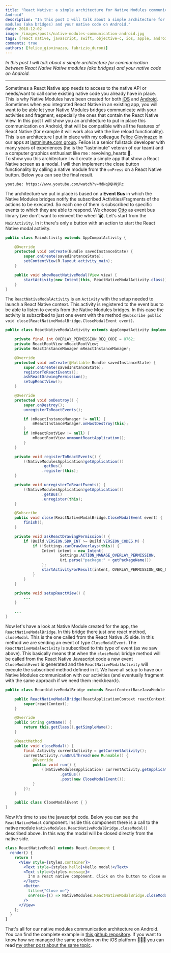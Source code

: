 ```yaml
---
title: "React Native: a simple architecture for Native Modules communication with your Activities and Fragments on
Android"
description: "In this post I will talk about a simple architecture for communication between React Native Native
modules (aka bridges) and your native code on Android."
date: 2018-12-02
image: /images/posts/native-modules-communication-android.jpg
tags: [react native, javascript, swift, objective-c, ios, apple, android, java, mobile application development]
comments: true
authors: [felice_giovinazzo, fabrizio_duroni]
---
```


*In this post I will talk about a simple architecture for communication between React Native Native modules (aka
bridges) and your native code on Android.*

---

Sometimes a React Native app needs to access to the native API or needs/want to call some existing native code you
already have in place. This is why Native Modules have been created for
both [iOS](https://facebook.github.io/react-native/docs/native-modules-ios)
and [Android](https://facebook.github.io/react-native/docs/native-modules-android). Sometimes when you integrated React
Native in an existing app, you will want to be able let your Native Modules bridges communicate with your activities and
fragment, especially the ones that contain the React Native View. In this post I will show you an architecture to put in
place this communication on Android, that will be compatible with all the features of React Native (for example it will
work also with the live reload functionality). This is an architecture I put in place with my
colleague [Felice Giovinazzo](https://www.linkedin.com/in/felice-giovinazzo-17277b55/) in our apps
at [lastminute.com group](https://lmgroup.lastminute.com/ "lastminute.com"). Felice is a senior fullstack developer with
many years of experiences (he is the "lastminute" veteran of our team) and a computer graphics enthusiast like me :
revolving_hearts::sparkling_heart:.  
To show you this architecture I will create a simple app that show a React Native screen as a modal. I will then
implement the close button functionality by calling a native module from the `onPress` on a React Native button. Below
you can see the final result.

`youtube: https://www.youtube.com/watch?v=MdNqDQHNjRc`

The architecture we put in place is based on a **Event Bus** in which the Native Modules bridges notify the subscribed
Activities/Fragments of the actions to be executed. So each one of them is subscribed to specific events to which they
are able to respond. We choose [Otto](https://square.github.io/otto/) as event bus library (we don't want to reinvent
the wheel :bomb:). Let's start from the `MainActivity`. In it there's only a button with an action to start the React
Native modal activity.

```java
public class MainActivity extends AppCompatActivity {

    @Override
    protected void onCreate(Bundle savedInstanceState) {
        super.onCreate(savedInstanceState);
        setContentView(R.layout.activity_main);
    }

    public void showReactNativeModal(View view) {
        startActivity(new Intent(this, ReactNativeModalActivity.class));
    }
}
```

The `ReactNativeModalActivity` is an `Activity` with the setup needed to launch a React Native context. This activity is
registered to the event bus to be able to listen to events from the Native Modules bridges. In this case the activity is
subscribed to just one event with the
method `@Subscribe public void close(ReactNativeModalBridge.CloseModalEvent event)`.

```java
public class ReactNativeModalActivity extends AppCompatActivity implements DefaultHardwareBackBtnHandler {

    private final int OVERLAY_PERMISSION_REQ_CODE = 8762;
    private ReactRootView mReactRootView;
    private ReactInstanceManager mReactInstanceManager;

    @Override
    protected void onCreate(@Nullable Bundle savedInstanceState) {
        super.onCreate(savedInstanceState);
        registerToReactEvents();
        askReactDrawingPermission();
        setupReactView();
    }

    @Override
    protected void onDestroy() {
        super.onDestroy();
        unregisterToReactEvents();

        if (mReactInstanceManager != null) {
            mReactInstanceManager.onHostDestroy(this);
        }
        if (mReactRootView != null) {
            mReactRootView.unmountReactApplication();
        }
    }

    private void registerToReactEvents() {
        ((NativeModulesApplication)getApplication())
                .getBus()
                .register(this);
    }

    private void unregisterToReactEvents() {
        ((NativeModulesApplication)getApplication())
                .getBus()
                .unregister(this);
    }

    @Subscribe
    public void close(ReactNativeModalBridge.CloseModalEvent event) {
        finish();
    }

    private void askReactDrawingPermission() {
        if (Build.VERSION.SDK_INT >= Build.VERSION_CODES.M) {
            if (!Settings.canDrawOverlays(this)) {
                Intent intent = new Intent(
                        Settings.ACTION_MANAGE_OVERLAY_PERMISSION,
                        Uri.parse("package:" + getPackageName())
                );
                startActivityForResult(intent, OVERLAY_PERMISSION_REQ_CODE);
            }
        }
    }

    private void setupReactView() {
        ...
    }

    ...
}

```

Now let's have a look at Native Module created for the app, the `ReactNativeModalBridge`. In this bridge there just one
react method, `closeModal`. This is the one called from the React Native JS side. In this method we are sending an event
of type `CloseModalEvent`. The `ReactNativeModalActivity` is subscribed to this type of event (as we saw above). This
basically means that when the `closeModal` bridge method will be called from the React Native Javascript code a new
event `CloseModalEvent` is generated and the `ReactNativeModalActivity` will execute the subscribed method defined in
it. We have all setup to have our Native Modules communication with our activities (and eventually fragment with the
same approach if we need them :neckbeard:).

```java
public class ReactNativeModalBridge extends ReactContextBaseJavaModule {

    public ReactNativeModalBridge(ReactApplicationContext reactContext) {
        super(reactContext);
    }

    @Override
    public String getName() {
        return this.getClass().getSimpleName();
    }

    @ReactMethod
    public void closeModal() {
        final Activity currentActivity = getCurrentActivity();
        currentActivity.runOnUiThread(new Runnable() {
            @Override
            public void run() {
                ((NativeModulesApplication) currentActivity.getApplication())
                        .getBus()
                        .post(new CloseModalEvent());
            }
        });
    }

    public class CloseModalEvent { }
}
```

Now it's time to see the javascript code. Below you can see the `ReactNativeModal` component. Inside this component
there is a call to the native module `NativeModules.ReactNativeModalBridge.closeModal()` described above. In this way
the modal will be closed directly from the native side.

```jsx
class ReactNativeModal extends React.Component {
  render() {
    return (
      <View style={styles.container}>
        <Text style={styles.hello}>Hello modal!</Text>
        <Text style={styles.message}>
          I'm a react native component. Click on the button to close me using native function.
        </Text>
        <Button
          title={"Close me"}
          onPress={() => NativeModules.ReactNativeModalBridge.closeModal()}
        />
      </View>
    );
  }
}
```

That's all for our native modules communication architecture on Android. You can find the complete example
in [this github repository](https://github.com/chicio/React-Native-Native-Modules-Communication). If you want to know
how we managed the same problem on the iOS platform :apple::iphone::heartbeat: you can
read [my other post about the same topic](/2018/12/03/react-native-modules-bridge-communication-uiviewcontroller-ios/).
